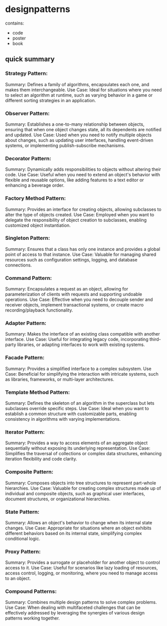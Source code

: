 # designpatterns
contains: 
  - code
  - poster
  - book
## quick summary

### Strategy Pattern:

Summary: Defines a family of algorithms, encapsulates each one, and makes them interchangeable.
Use Case: Ideal for situations where you need to select an algorithm at runtime, such as varying behavior in a game or different sorting strategies in an application.


### Observer Pattern:

Summary: Establishes a one-to-many relationship between objects, ensuring that when one object changes state, all its dependents are notified and updated.
Use Case: Used when you need to notify multiple objects about changes, such as updating user interfaces, handling event-driven systems, or implementing publish-subscribe mechanisms.


### Decorator Pattern:

Summary: Dynamically adds responsibilities to objects without altering their code.
Use Case: Useful when you need to extend an object's behavior with flexible and reusable options, like adding features to a text editor or enhancing a beverage order.


### Factory Method Pattern:

Summary: Provides an interface for creating objects, allowing subclasses to alter the type of objects created.
Use Case: Employed when you want to delegate the responsibility of object creation to subclasses, enabling customized object instantiation.


### Singleton Pattern:

Summary: Ensures that a class has only one instance and provides a global point of access to that instance.
Use Case: Valuable for managing shared resources such as configuration settings, logging, and database connections.


### Command Pattern:

Summary: Encapsulates a request as an object, allowing for parameterization of clients with requests and supporting undoable operations.
Use Case: Effective when you need to decouple sender and receiver objects, implement transactional systems, or create macro recording/playback functionality.


### Adapter Pattern:

Summary: Makes the interface of an existing class compatible with another interface.
Use Case: Useful for integrating legacy code, incorporating third-party libraries, or adapting interfaces to work with existing systems.


### Facade Pattern:

Summary: Provides a simplified interface to a complex subsystem.
Use Case: Beneficial for simplifying the interaction with intricate systems, such as libraries, frameworks, or multi-layer architectures.


### Template Method Pattern:

Summary: Defines the skeleton of an algorithm in the superclass but lets subclasses override specific steps.
Use Case: Ideal when you want to establish a common structure with customizable parts, enabling consistency in algorithms with varying implementations.


### Iterator Pattern:

Summary: Provides a way to access elements of an aggregate object sequentially without exposing its underlying representation.
Use Case: Simplifies the traversal of collections or complex data structures, enhancing iteration flexibility and code clarity.


### Composite Pattern:

Summary: Composes objects into tree structures to represent part-whole hierarchies.
Use Case: Valuable for creating complex structures made up of individual and composite objects, such as graphical user interfaces, document structures, or organizational hierarchies.


### State Pattern:

Summary: Allows an object's behavior to change when its internal state changes.
Use Case: Appropriate for situations where an object exhibits different behaviors based on its internal state, simplifying complex conditional logic.


### Proxy Pattern:

Summary: Provides a surrogate or placeholder for another object to control access to it.
Use Case: Useful for scenarios like lazy loading of resources, access control, logging, or monitoring, where you need to manage access to an object.


### Compound Patterns:

Summary: Combines multiple design patterns to solve complex problems.
Use Case: When dealing with multifaceted challenges that can be effectively addressed by leveraging the synergies of various design patterns working together.
